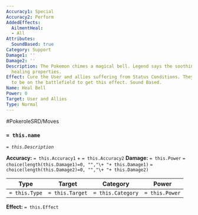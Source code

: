 ```yaml
---
Accuracy1: Special
Accuracy2: Perform
AddedEffects:
  AilmentHeal:
  - All
Attributes:
  SoundBased: true
Category: Support
Damage1: ''
Damage2: ''
Description: The Pokemon chimes a magical bell. Legend says the soothing sound has
  healing properties.
Effect: Cure the User and allies suffering from Status Conditions. They don't need
  to be on the battlefield to get this effect. Sound Based.
Name: Heal Bell
Power: 0
Target: User and Allies
Type: Normal
---
```


#PokeroleSRD/Moves

### `= this.name` 
*`= this.Description`*

**Accuracy:** `= this.Accuracy1` + `= this.Accuracy2`
**Damage:** `= this.Power` `= choice(length(this.Damage1)=0, "","\+ "+ this.Damage1)` `= choice(length(this.Damage2)=0, "","\+ "+ this.Damage2)`

| Type          | Target          | Category          | Power          |
| ------------- | --------------- | ----------------  | -------------- |
| `= this.Type` | `= this.Target` | `= this.Category` | `= this.Power` | 

**Effect:** `= this.Effect`